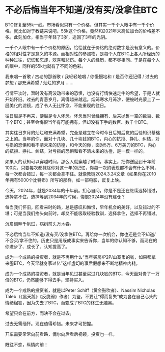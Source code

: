 # 不必后悔当年不知道/没有买/没拿住BTC

BTC修复至55k一线。市场看似只有一个价格，但其实一千个人眼中有一千个价格。就比如对于教链来说吧，55k这个价格，竟然和2021年末高位加仓的价格差不多。此刻加仓，相当于年轻了3岁，追回了3年的光阴。

一千个人眼中有一千个价格的原因，恰恰就在于价格的绝对数字是没有意义的。价格的相对性才是意义的本源。而相对性的参照物，是每个人在BTC上各人所经历的种种过往，记忆和忘却，欢喜和悲伤。每个人的经历，都不尽相同。于是在每个人的眼中，同样的55k也就有了不同的色彩。

我来唱一首歌 / 古老的那首歌 / 我轻轻地唱 / 你慢慢地和 / 是否你还记得 / 过去的梦想 / 那充满希望 / 灿烂的岁月 ……

行情平淡时，暂时没有高波动带来的恐惧，也没有行情快速走牛的希望，于是人就开始怀旧。过去的青葱岁月，离得越来越远，烟笼寒水月笼沙，便被时光蒙上了一层美化的滤镜，成了令人无比怀念、不能重现的往日。

往日越是不再来，便越是令人怀念。怀念当时曾经拥有、后来抛售一空的数百、数千个BTC；甚至会悔恨当年有可能拥有，但却没有下手的数百、数千个BTC。

其实往日岁月的灿烂和充满希望，完全是建立在今时今日后知后觉的后验知识基础之上的。当年的你，面对十几块、几十块钱的BTC，内心的抗拒、挣扎、纠结，对亏损的恐惧和看不清未来的彷徨，和今天的你，面对5万、6万美刀的BTC，内心的抗拒、挣扎、纠结，对亏损的恐惧和看不清未来的彷徨，是一模一样的。

如果人的认知可以穿越时间，那么人就穿越了时间。事实上，把你送回到十年前100次，只要每次都抹除你对这十年的记忆，你每一次的表现都不会有什么不同，每一次都会错过，每一次都会拿不住。就像教链2024.3.24文章《如果你在2010年拥有5000个比特币》所写的那样，如一部电影，反复上映。

今天，2024年，就是2034年的十年前。扪心自问，你是不是还在继续选择错过，选择拿不住，选择等到2034年的时候，悔恨2024年没有建仓？

每当我们怀旧，回看来时的路，总是感叹和悔恨，早年机会的美好，以及错过的不堪；可是当我们抬头向前时，却又不能吸取经验教训，选择拿住，选择不再错过。

沉舟侧畔千帆过，病树前头万木春。

不必后悔当年不知道/没有买/没拿住BTC。再给你一次机会，你也还是会不知道/不会买/拿不住的。历史只是用既成事实来告诉你，当年的你认知不够，而现在的你进步了、成长了、认知提高了。

成为一个成熟的投资者，就是不再用什么“当年买房/P2P/山寨币的钱，如果都拿来囤BTC，今天早就身家过亿”这样虚幻的事后假想来不断地精神内耗。

成为一个成熟的投资者，就是当年见过甚至买过几块钱的BTC，今天面对贵了一万倍的BTC，仍然能够下得去手，坚持买入。

成为一个成熟的投资者，就是以Peter Schiff（黄金鼓吹者）、Nassim Nicholas Taleb（《黑天鹅》《反脆弱》作者）为鉴，不要让“得而复失”成为套在自己心头的情绪枷锁，因为失去了BTC，而变成了BTC的终生无脑黑。

希望只会在前方，而决不会在过去。

过去无需缅怀。现在值得珍惜。未来才可把握。

开车需要常常向前看路，偶尔向后看后视镜。投资也一样。

既往不恋，纵情向前！
